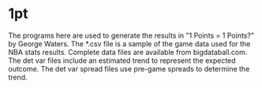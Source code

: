 # 1pt
The programs here are used to generate the results in "1 Points = 1 Points?" by George Waters.  The *.csv file is a sample of the game data used for the NBA stats results.  Complete data files are available from bigdataball.com.
The det var files include an estimated trend to represent the expected outcome.
The det var spread files use pre-game spreads to determine the trend.
